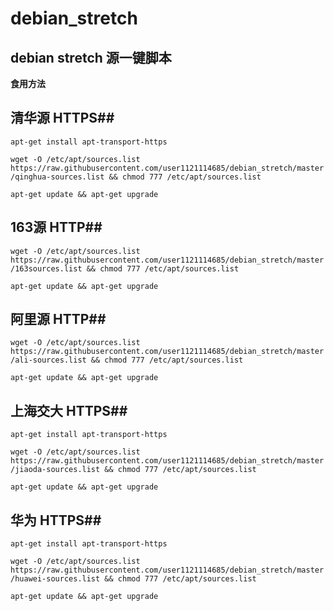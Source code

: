 # debian_stretch
## debian stretch 源一键脚本
**食用方法**

## 清华源 HTTPS##

`apt-get install apt-transport-https`

`wget -O /etc/apt/sources.list https://raw.githubusercontent.com/user1121114685/debian_stretch/master/qinghua-sources.list && chmod 777 /etc/apt/sources.list`


`apt-get update && apt-get upgrade`

## 163源 HTTP##

`wget -O /etc/apt/sources.list https://raw.githubusercontent.com/user1121114685/debian_stretch/master/163sources.list && chmod 777 /etc/apt/sources.list`


`apt-get update && apt-get upgrade`

## 阿里源 HTTP##

`wget -O /etc/apt/sources.list https://raw.githubusercontent.com/user1121114685/debian_stretch/master/ali-sources.list && chmod 777 /etc/apt/sources.list`


`apt-get update && apt-get upgrade`

## 上海交大 HTTPS##

`apt-get install apt-transport-https`

`wget -O /etc/apt/sources.list https://raw.githubusercontent.com/user1121114685/debian_stretch/master/jiaoda-sources.list && chmod 777 /etc/apt/sources.list`


`apt-get update && apt-get upgrade`

## 华为 HTTPS##

`apt-get install apt-transport-https`

`wget -O /etc/apt/sources.list https://raw.githubusercontent.com/user1121114685/debian_stretch/master/huawei-sources.list && chmod 777 /etc/apt/sources.list`


`apt-get update && apt-get upgrade`
